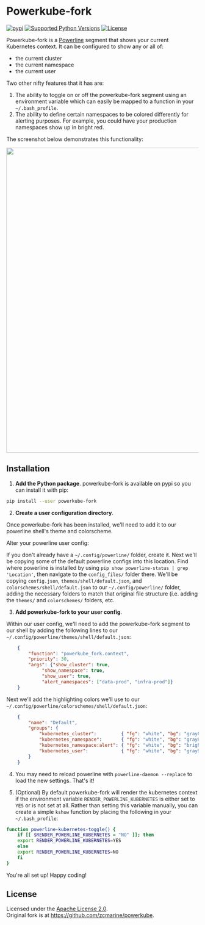 # Powerkube-fork 

[![pypi](http://img.shields.io/pypi/v/powerkube-fork.png)](https://pypi.python.org/pypi/powerkube-fork)
[![Supported Python Versions](https://img.shields.io/pypi/pyversions/powerkube-fork.svg)](https://pypi.python.org/pypi/powerkube-fork/)
[![License](https://img.shields.io/pypi/l/powerkube-fork.svg)](https://pypi.python.org/pypi/powerkube-fork/)

Powerkube-fork is a [Powerline](https://github.com/powerline/powerline) segment that shows your current Kubernetes context. It can be configured to show any or all of:

- the current cluster
- the current namespace
- the current user

Two other nifty features that it has are:

1. The ability to toggle on or off the powerkube-fork segment using an environment variable which can easily be mapped to a function in your `~/.bash_profile`.
2. The ability to define certain namespaces to be colored differently for alerting purposes. For example, you could have your production namespaces show up in bright red.


The screenshot below demonstrates this functionality:

<img src="usage_screenshot.png" width="800">

## Installation

1. **Add the Python package**.  powerkube-fork is available on pypi so you can install it with pip:

```bash
pip install --user powerkube-fork
```

2. **Create a user configuration directory**. 

Once powerkube-fork has been installed, we'll need to add it to our powerline shell's theme and colorscheme. 

Alter your powerline user config: 

If you don't already have a `~/.config/powerline/` folder, create it. Next we'll be copying some of the default powerline configs into this location. Find where powerline is installed by using `pip show powerline-status | grep 'Location'`, then navigate to the `config_files/` folder there. We'll be copying `config.json`, `themes/shell/default.json`, and `colorschemes/shell/default.json` to our `~/.config/powerline/` folder, adding the necessary folders to match that original file structure (i.e. adding the `themes/` and `colorschemes/` folders, etc.

3. **Add powerkube-fork to your user config**. 

Within our user config, we'll need to add the powerkube-fork segment to our shell by adding the following lines to our `~/.config/powerline/themes/shell/default.json`:

```json
    {
	    "function": "powerkube_fork.context",
	    "priority": 30,
	    "args": {"show_cluster": true,
		     "show_namespace": true,
		     "show_user": true,
		     "alert_namespaces": ["data-prod", "infra-prod"]}
    }
```

Next we'll add the highlighting colors we'll use to our `~/.config/powerline/colorschemes/shell/default.json`:

```json
    {
	    "name": "Default",
	    "groups": {
		    "kubernetes_cluster":         { "fg": "white", "bg": "gray6",     "attrs": [] },
		    "kubernetes_namespace":       { "fg": "white", "bg": "gray8",     "attrs": [] },
		    "kubernetes_namespace:alert": { "fg": "white", "bg": "brightred", "attrs": [] },
		    "kubernetes_user":            { "fg": "white", "bg": "gray9",     "attrs": [] }
	    }
    }
```


4. You may need to reload powerline with `powerline-daemon --replace` to load the new settings. That's it!

5. (Optional) By default powerkube-fork will render the kubernetes context if the environment variable `RENDER_POWERLINE_KUBERNETES` is either set to `YES` or is not set at all. Rather than setting this variable manually, you can create a simple `kshow` function by placing the following in your `~/.bash_profile`:

```bash
function powerline-kubernetes-toggle() {
    if [[ $RENDER_POWERLINE_KUBERNETES = "NO" ]]; then
    export RENDER_POWERLINE_KUBERNETES=YES
    else
    export RENDER_POWERLINE_KUBERNETES=NO
    fi
}
```

You're all set up! Happy coding!

## License

Licensed under the [Apache License 2.0](LICENSE).  
Original fork is at https://github.com/zcmarine/powerkube.
